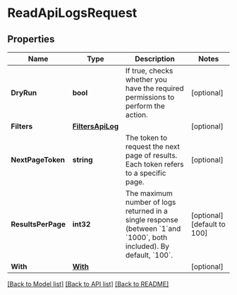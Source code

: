 # ReadApiLogsRequest

## Properties

Name | Type | Description | Notes
------------ | ------------- | ------------- | -------------
**DryRun** | **bool** | If true, checks whether you have the required permissions to perform the action. | [optional] 
**Filters** | [**FiltersApiLog**](FiltersApiLog.md) |  | [optional] 
**NextPageToken** | **string** | The token to request the next page of results. Each token refers to a specific page. | [optional] 
**ResultsPerPage** | **int32** | The maximum number of logs returned in a single response (between &#x60;1&#x60;and &#x60;1000&#x60;, both included). By default, &#x60;100&#x60;. | [optional] [default to 100]
**With** | [**With**](With.md) |  | [optional] 

[[Back to Model list]](../README.md#documentation-for-models) [[Back to API list]](../README.md#documentation-for-api-endpoints) [[Back to README]](../README.md)



